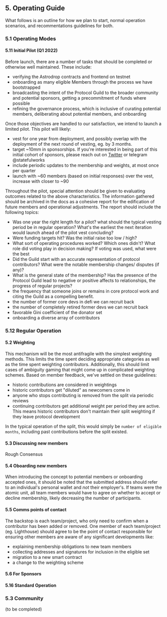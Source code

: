 ## 5. Operating Guide

What follows is an outline for how we plan to start, normal operation scenarios, and recommentations  guidelines for both.

### 5.1 Operating Modes

#### 5.11 Initial Pilot (Q1 2022)

Before launch, there are a number of tasks that should be completed or otherwise well maintained. These include:

- verifying the Astrodrop contracts and frontend on testnet
- onboarding as many eligible Members through the process we have bootstrapped
- broadcasting the intent of the Protocol Guild to the broader community and potential sponsors, getting a precommitment of funds where possible
- refining the governance process, which is inclusive of curating potential members, deliberating about potential members, and onboarding

Once those objectives are handled to our satisfaction, we intend to launch a limited pilot. This pilot will likely:

- vest for one year from deployment, and possibly overlap with the deployment of the next round of vesting, eg. by 3 months.
- target ~10mm in sponsorships. If you're interested in being part of this initial cohort of sponsors, please reach out on [Twitter](https://twitter.com/statefulworks) or telegram @statefulworks
- include periodic updates to the membership and weights, at most once per quarter
- launch with ~60 members (based on initial responses) over the vest, increase with closer to ~90

Throughout the pilot, special attention should be given to evaluating outcomes related to the above characteristics. The information gathered should be archived in the docs as a cohesive report for the edification of future members and operational adjustments. The  report should include the following topics:

- Was one year the right length for a pilot? what should the typical vesting period be in regular operation? What's the earliest the next iteration would launch ahead of the pilot vest concluding?
- Were funding targets hit? Was the initial raise too low / high?
- What sort of operating procedures worked? Which ones didn't? What role did voting play in decision making? If voting was used, what were the best 
- Did the Guild start with an accurate representation of protocol contributors? What were the notable membership changes/ disputes (if any)?
- What is the general state of the membership? Has the presence of the Protocol Guild lead to negative or positive affects to relationships, the progress of regular projects?
- the frequency that someone joins or remains in core protocol work and citing the Guild as a compelling benefit.
- the number of former core devs in defi we can recruit back
- the number of completely retired former devs we can recruit back 
- favorable Gini coefficient of the donator set
- onboarding a diverse array of contributors 


### 5.12 Regular Operation


#### 5.2 Weighting

This mechanism will be the most antifragile with the simplest weighting methods. This limits the time spent deciding appropriate categories as well as the time spent weighting contributors. Additionally, this should limit cases of ambiguity gaming that might come up in complicated weighting schemes. Based on member feedback, we've settled on these guidelines:

- historic contributions are considered in weightings
- historic contributors get "diluted" as newcomers come in
- anyone who stops contributing is removed from the split via periodic reviews
- continuing contributors get additional weight per period they are active. This means historic contributors don't maintain their split weighting if they leave protocol development

In the typical operation of the split, this would simply be `number of eligible months`, including past contributions before the split existed.

#### 5.3 Discussing new members

Rough Consensus

#### 5.4 Oboarding new members

When introducing the concept to potential members or onboarding accepted ones, it should be noted that the submitted address should refer to an individual's personal wallet and *not* their employer's. If teams were the atomic unit, all team members would have to agree on whether to accept or decline membership, likely decreasing the number of participants.

#### 5.5 Comms points of contact

The backstop is each team/project, who only need to confirm when a contributor has been added or removed. One member of each team/project (eg. Lighthouse) should agree to be the point of contact responsible for ensuring other members are aware of any significant developments like:

- explaining membership obligations to new team members
- collecting addresses and signatures for inclusion in the eligible set
- migration to a new smart contract
- a change to the weighting scheme

#### 5.6 For Sponsors



#### 5.16 Standard Operation


### 5.3 Community

(to be completed)
